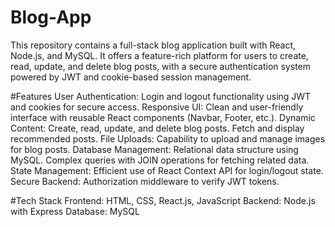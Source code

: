 # Blog-App
This repository contains a full-stack blog application built with React, Node.js, and MySQL. It offers a feature-rich platform for users to create, read, update, and delete blog posts, with a secure authentication system powered by JWT and cookie-based session management.

#Features
User Authentication: Login and logout functionality using JWT and cookies for secure access.
Responsive UI: Clean and user-friendly interface with reusable React components (Navbar, Footer, etc.).
Dynamic Content:
Create, read, update, and delete blog posts.
Fetch and display recommended posts.
File Uploads: Capability to upload and manage images for blog posts.
Database Management:
Relational data structure using MySQL.
Complex queries with JOIN operations for fetching related data.
State Management: Efficient use of React Context API for login/logout state.
Secure Backend: Authorization middleware to verify JWT tokens.

#Tech Stack
Frontend: HTML, CSS, React.js, JavaScript
Backend: Node.js with Express
Database: MySQL


